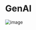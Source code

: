 # GenAI

![image](https://github.com/LetsDoIt298/GenAI/assets/90137904/98563bd1-dd78-4c23-81f9-a04c9affb0a8)
